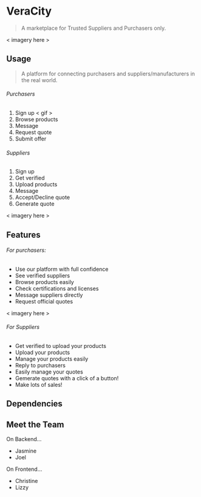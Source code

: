 # VeraCity
> A marketplace for Trusted Suppliers and Purchasers only.

< imagery here >


## Usage
> A platform for connecting purchasers and suppliers/manufacturers in the real world. 

###### Purchasers
1. Sign up
< gif >
2. Browse products
3. Message
4. Request quote
5. Submit offer


###### Suppliers
1. Sign up
2. Get verified
3. Upload products
4. Message
5. Accept/Decline quote
6. Generate quote

< imagery here >


## Features

###### For purchasers:
- Use our platform with full confidence
- See verified suppliers
- Browse products easily
- Check certifications and licenses
- Message suppliers directly
- Request official quotes

< imagery here >

###### For Suppliers
- Get verified to upload your products
- Upload your products
- Manage your products easily
- Reply to purchasers
- Easily manage your quotes
- Gemerate quotes with a click of a button!
- Make lots of sales!


## Dependencies


## Meet the Team
On Backend... 
- Jasmine
- Joel

On Frontend...
- Christine
- Lizzy
